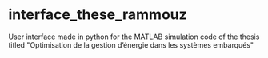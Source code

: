 # interface_these_rammouz
User interface made in python for the MATLAB simulation code of the thesis titled "Optimisation de la gestion d’énergie dans les systèmes embarqués"
